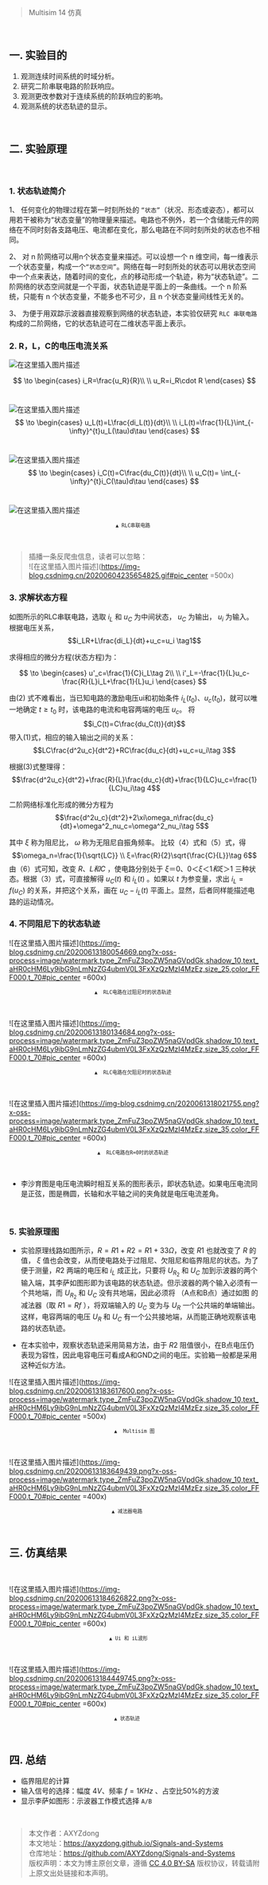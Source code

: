 >Multisim 14 仿真

<br>

## 一.	实验目的
1.	观测连续时间系统的时域分析。
2.	研究二阶串联电路的阶跃响应。
3.	观测更改参数对于连续系统的阶跃响应的影响。
4.	观测系统的状态轨迹的显示。
<br>

## 二.	实验原理
<br>

### 1. 状态轨迹简介
1、	任何变化的物理过程在第一时刻所处的 `“状态”`（状况、形态或姿态），都可以用若干被称为“状态变量”的物理量来描述。电路也不例外，若一个含储能元件的网络在不同时刻各支路电压、电流都在变化，那么电路在不同时刻所处的状态也不相同。

2、	对 n 阶网络可以用n个状态变量来描述。可以设想一个 n 维空间，每一维表示一个状态变量，构成一个`“状态空间”`。网络在每一时刻所处的状态可以用状态空间中一个点来表达，随着时间的变化，点的移动形成一个轨迹，称为“状态轨迹”。二阶网络的状态空间就是一个平面，状态轨迹是平面上的一条曲线。一个 n 阶系统，只能有 n 个状态变量，不能多也不可少，且 n 个状态变量间线性无关的。

3、	为便于用双踪示波器直接观察到网络的状态轨迹，本实验仅研究 `RLC 串联电路`构成的二阶网络，它的状态轨迹可在二维状态平面上表示。
<br>

### 2. R，L，C的电压电流关系
        
![在这里插入图片描述](https://img-blog.csdnimg.cn/20200613172404344.png#pic_center) 

$$
        \to
        \begin{cases}
        i_R=\frac{u_R}{R}\\
        \\
        u_R=i_R\cdot R
        \end{cases}
$$
<br>

![在这里插入图片描述](https://img-blog.csdnimg.cn/20200613172741476.png#pic_center)     
$$
        \to
        \begin{cases}
       u_L(t)=L\frac{di_L(t)}{dt}\\
        \\
       i_L(t)=\frac{1}{L}\int_{-\infty}^{t}u_L(\tau)d\tau
        \end{cases}
$$
<br>


       
 ![在这里插入图片描述](https://img-blog.csdnimg.cn/20200613173131732.png#pic_center)       
$$
        \to
        \begin{cases}
       i_C(t)=C\frac{du_C(t)}{dt}\\
        \\
       u_C(t)= \int_{-\infty}^{t}i_C(\tau)d\tau
        \end{cases}
$$
<br>

![在这里插入图片描述](https://img-blog.csdnimg.cn/20200613173300149.png?x-oss-process=image/watermark,type_ZmFuZ3poZW5naGVpdGk,shadow_10,text_aHR0cHM6Ly9ibG9nLmNzZG4ubmV0L3FxXzQzMzI4MzEz,size_35,color_FFF000,t_70#pic_center)
</p><center><sup><code>▲ RLC串联电路 </code></sup></center><p></p>     
<br>

 >插播一条反爬虫信息，读者可以忽略：
><br>
>![在这里插入图片描述](https://img-blog.csdnimg.cn/20200604235654825.gif#pic_center =500x)

### 3. 求解状态方程

如图所示的RLC串联电路，选取 $i_L$ 和 $u_C$ 为中间状态， $u_C$  为输出， $u_i$  为输入。根据电压关系，
$$i_LR+L\frac{di_L}{dt}+u_c=u_i  \tag1$$	                   	 

求得相应的微分方程(状态方程)为：

$$
        \to
        \begin{cases}
      u'_c=\frac{1}{C}i_L\tag 2\\
        \\
       i'_L=-\frac{1}{L}u_c-\frac{R}{L}i_L+\frac{1}{L}u_i 
        \end{cases}
$$
	                  
由(2) 式不难看出，当已知电路的激励电压ui和初始条件 $i_L(t_0)$、$u_c(t_0)$，就可以唯一地确定 $t≥t_0$ 时，该电路的电流和电容两端的电压 $u_c$。
将$$i_C(t)=C\frac{du_C(t)}{dt}$$ 带入(1)式，相应的输入输出之间的关系：
$$LC\frac{d^2u_c}{dt^2}+RC\frac{du_c}{dt}+u_c=u_i\tag 3$$


根据(3)式整理得：
$$\frac{d^2u_c}{dt^2}+\frac{R}{L}\frac{du_c}{dt}+\frac{1}{LC}u_c=\frac{1}{LC}u_i\tag 4$$

二阶网络标准化形成的微分方程为
$$\frac{d^2u_c}{dt^2}+2\xi\omega_n\frac{du_c}{dt}+\omega^2_nu_c=\omega^2_nu_i\tag 5$$

其中 $ξ$ 称为阻尼比，  $\omega$ 称为无阻尼自振角频率。
比较（4）式和（5）式，得
  $$\omega_n=\frac{1}{\sqrt{LC}}
\\
ξ=\frac{R}{2}\sqrt{\frac{C}{L}}\tag 6$$
由（6）式可知，改变 $R、L和C$ ，使电路分别处于 $ξ＝0、0＜ξ＜1 和 ξ＞1$ 三种状态。根据（3）式，可直接解得 $u_C(t)$ 和 $i_L(t)$  。如果以 $t$ 为参变量，求出 $i_L=f( u_C)$ 的关系，并把这个关系，画在 $u_C-i_L(t)$ 平面上。显然，后者同样能描述电路的运动情况。
<br>


### 4. 不同阻尼下的状态轨迹


 ![在这里插入图片描述](https://img-blog.csdnimg.cn/20200613180054669.png?x-oss-process=image/watermark,type_ZmFuZ3poZW5naGVpdGk,shadow_10,text_aHR0cHM6Ly9ibG9nLmNzZG4ubmV0L3FxXzQzMzI4MzEz,size_25,color_FFF000,t_70#pic_center =600x)
 </p><center><sup><code>▲  RLC电路在过阻尼时的状态轨迹 </code></sup></center><p></p>     
<br>

![在这里插入图片描述](https://img-blog.csdnimg.cn/20200613180134684.png?x-oss-process=image/watermark,type_ZmFuZ3poZW5naGVpdGk,shadow_10,text_aHR0cHM6Ly9ibG9nLmNzZG4ubmV0L3FxXzQzMzI4MzEz,size_35,color_FFF000,t_70#pic_center =600x)
</p><center><sup><code>▲  RLC电路在欠阻尼时的状态轨迹 </code></sup></center><p></p>     
<br>
 
 ![在这里插入图片描述](https://img-blog.csdnimg.cn/2020061318021755.png?x-oss-process=image/watermark,type_ZmFuZ3poZW5naGVpdGk,shadow_10,text_aHR0cHM6Ly9ibG9nLmNzZG4ubmV0L3FxXzQzMzI4MzEz,size_35,color_FFF000,t_70#pic_center =600x)
 </p><center><sup><code>▲  RLC电路在R=0时的状态轨迹 </code></sup></center><p></p>     
<br>


- 李沙育图是电压电流瞬时相互关系的图形表示，即状态轨迹。如果电压电流同是正弦，图是椭圆，长轴和水平轴之间的夹角就是电压电流差角。
<br>

### 5. 实验原理图
- 实验原理线路如图所示，$R=R1+R2=R1+33Ω$，改变 $R1$ 也就改变了 $R$ 的值， $ξ$ 值也会改变，从而使电路处于过阻尼、欠阻尼和临界阻尼的状态。为了便于测量，$R2$ 两端的电压和 $i_L$ 成正比，只要将  $U_{R_2}$ 和 $U_C$ 加到示波器的两个输入端，其李萨如图形即为该电路的状态轨迹。但示波器的两个输入必须有一个共地端，而   $U_{R_2}$  和 $U_C$ 没有共地端，因此必须将 （A点和B点）通过如图 的减法器（取 $R1=Rf$ ），将双端输入的 $U_C$ 变为与 $U_{R  }$  一个公共端的单端输出。这样，电容两端的电压  $U_{R  }$ 和 $U_C$ 有一个公共接地端，从而能正确地观察该电路的状态轨迹。

- 在本实验中，观察状态轨迹采用简易方法，由于 $R2$ 阻值很小，在B点电压仍表现为容性，因此电容电压可看成A和GND之间的电压。实验箱一般都是采用这种近似方法。
 
![在这里插入图片描述](https://img-blog.csdnimg.cn/20200613183617600.png?x-oss-process=image/watermark,type_ZmFuZ3poZW5naGVpdGk,shadow_10,text_aHR0cHM6Ly9ibG9nLmNzZG4ubmV0L3FxXzQzMzI4MzEz,size_35,color_FFF000,t_70#pic_center =500x)

 </p><center><sup><code>▲  Multisim 图</code></sup></center><p></p>     
<br>
 
![在这里插入图片描述](https://img-blog.csdnimg.cn/20200613183649439.png?x-oss-process=image/watermark,type_ZmFuZ3poZW5naGVpdGk,shadow_10,text_aHR0cHM6Ly9ibG9nLmNzZG4ubmV0L3FxXzQzMzI4MzEz,size_35,color_FFF000,t_70#pic_center =400x)
 </p><center><sup><code>▲ 减法器电路     </code></sup></center><p></p>     
<br>
 

## 三. 仿真结果
<br>


![在这里插入图片描述](https://img-blog.csdnimg.cn/20200613184626822.png?x-oss-process=image/watermark,type_ZmFuZ3poZW5naGVpdGk,shadow_10,text_aHR0cHM6Ly9ibG9nLmNzZG4ubmV0L3FxXzQzMzI4MzEz,size_35,color_FFF000,t_70#pic_center =600x)
 </p><center><sup><code>▲ Ui 和 iL波形    </code></sup></center><p></p>     
<br>


![在这里插入图片描述](https://img-blog.csdnimg.cn/20200613184449745.png?x-oss-process=image/watermark,type_ZmFuZ3poZW5naGVpdGk,shadow_10,text_aHR0cHM6Ly9ibG9nLmNzZG4ubmV0L3FxXzQzMzI4MzEz,size_35,color_FFF000,t_70#pic_center =600x)
 </p><center><sup><code>▲ 状态轨迹     </code></sup></center><p></p>     
<br>

## 四. 总结
- 临界阻尼的计算
- 输入信号的选择：幅度 $4V$、频率 $f=1KHz$ 、占空比50%的方波
- 显示李萨如图形：示波器工作模式选择 `A/B` 

<br>

>本文作者：AXYZdong <br>
>本文地址：https://axyzdong.github.io/Signals-and-Systems<br>
>仓库地址：https://github.com/AXYZdong/Signals-and-Systems<br>
>版权声明：本文为博主原创文章，遵循 [CC 4.0 BY-SA](http://creativecommons.org/licenses/by-sa/4.0/) 版权协议，转载请附上原文出处链接和本声明。